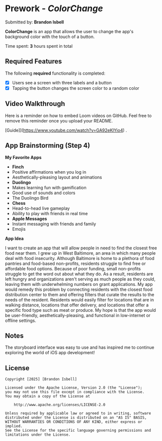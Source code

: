 # Prework - *ColorChange*

Submitted by: **Brandon Isbell**

**ColorChange** is an app that allows the user to change the app's background color with the touch of a button.

Time spent: **3** hours spent in total

## Required Features

The following **required** functionality is completed:

- [X] Users see a screen with three labels and a button
- [X] Tapping the button changes the screen color to a random color
 
## Video Walkthrough

Here is a reminder on how to embed Loom videos on GitHub. Feel free to remove this reminder once you upload your README. 

[Guide]](https://www.youtube.com/watch?v=GA92eKlYio4) .

## App Brainstorming (Step 4)

**My Favorite Apps**

*  **Finch**
  * Positive affirmations when you log in
  * Aesthetically-pleasing layout and animations
*  **Duolingo**
  * Makes learning fun with gamification
  * Good use of sounds and colors
  * The Duolingo Bird
*  **Chess**
  * Head-to-head live gameplay
  * Ability to play with friends in real time
*  **Apple Messages**
  * Instant messaging with friends and family
  * Emojis  
   
**App Idea**

I want to create an app that will allow people in need to find the closest free food near them. I grew up in West Baltimore, an area in which many people deal with food insecurity. Although Baltimore is home to a plethora of food pantries and food-based non-profits, residents struggle to find free or affordable food options. Because of poor funding, small non-profits struggle to get the word out about what they do. As a result, residents are left hungry and organizations aren't serving as much people as they could, leaving them with underwhelming numbers on grant applications. 
My app would remedy this problem by connecting residents with the closest food distribution center to them and offering filters that curate the results to the needs of the resident. Residents would easily filter for locations that are in walking distance, locations that offer delivery, and locations that offer a specific food type such as meat or produce. My hope is that the app would be user-friendly, aesthetically-pleasing, and functional in low-internet or offline settings. 

## Notes

The storyboard interface was easy to use and has inspired me to continue exploring the world of iOS app development!

## License

    Copyright [2025] [Brandon Isbell]
                                                                                                                           
    Licensed under the Apache License, Version 2.0 (the "License");
    you may not use this file except in compliance with the License.
    You may obtain a copy of the License at

        http://www.apache.org/licenses/LICENSE-2.0

    Unless required by applicable law or agreed to in writing, software
    distributed under the License is distributed on an "AS IS" BASIS,
    WITHOUT WARRANTIES OR CONDITIONS OF ANY KIND, either express or implied.
    See the License for the specific language governing permissions and
    limitations under the License.
